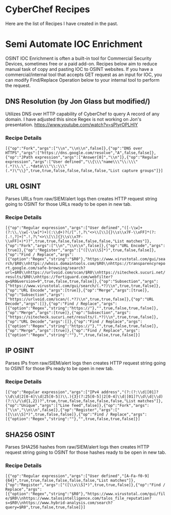 # CyberChef Recipes

Here are the list of Recipes I have created in the past.

# Semi Automate IOC Enrichment

OSINT IOC Enrichment is often a built-in tool for Commercial Security Devices, sometimes free or a paid add-on. Recipes below aim to reduce manual task of copy and pasting IOC to OSINT websites. If you have a commercial/internal tool that accepts GET request as an input for IOC, you can modify Find/Replace Operation below to your internal tool to perform the request.

## DNS Resolution (by Jon Glass but modified/)

Utilizes DNS over HTTP capability of CyberChef to query A record of any domain. I have adjusted this since Regex is not working on Jon's presentation.
https://www.youtube.com/watch?v=sPIyrOPLHlY

### Recipe Details

```[{"op":"Fork","args":["\\n","\\n\\n",false]},{"op":"DNS over HTTPS","args":["https://dns.google.com/resolve","A",false,false]},{"op":"JPath expression","args":["Answer[0]","\\n"]},{"op":"Regular expression","args":["User defined","\\{\\\"name\\\"\\:\\\"(.*)\\.\",.*data\\\"\\:\\\"(.*)\"\\}",true,true,false,false,false,false,"List capture groups"]}]```

## URL OSINT

Parses URLs from raw/SIEM/alert logs then creates HTTP request string going to OSINT for those URLs ready to be open in new tab.

### Recipe Details

```[{"op":"Regular expression","args":["User defined","([-\\w]+(?:\\.\\w[-\\w]*)+)(:\\d+)?(/[^.!,?\"<>\\[\\]{}\\s\\x7F-\\xFF]*(?:[.!,?]+[^.!,?\"<>\\[\\]{}\\s\\x7F-\\xFF]+)*)?",true,true,false,false,false,false,"List matches"]},{"op":"Fork","args":["\\n","\\n\\n",false]},{"op":"URL Encode","args":[true]},{"op":"Register","args":["([\\s\\S]*)",true,false,false]},{"op":"Find / Replace","args":[{"option":"Regex","string":"$R0"},"https://www.virustotal.com/gui/search/$R0\\nhttps://whois.domaintools.com/$R0\\nhttps://transparencyreport.google.com/safe-browsing/search?url=$R0\\nhttps://urlvoid.com/scan/$R0\\nhttps://sitecheck.sucuri.net/results/$R0\\nhttps://fortiguard.com/webfilter?q=$R0&version=9",true,false,true,false]},{"op":"Subsection","args":["https://www.virustotal.com/gui/search/(.*?)\\n",true,true,false]},{"op":"URL Encode","args":[true]},{"op":"Merge","args":[true]},{"op":"Subsection","args":["https://urlvoid.com/scan/(.*?)\\n",true,true,false]},{"op":"URL Decode","args":[]},{"op":"Find / Replace","args":[{"option":"Regex","string":"https://"},"",true,false,true,false]},{"op":"Merge","args":[true]},{"op":"Subsection","args":["https://sitecheck.sucuri.net/results/(.*?)\\n",true,true,false]},{"op":"URL Decode","args":[]},{"op":"Find / Replace","args":[{"option":"Regex","string":"https://"},"",true,false,true,false]},{"op":"Merge","args":[true]},{"op":"Find / Replace","args":[{"option":"Regex","string":""},"",true,false,true,false]}]```


## IP OSINT

Parses IPs from raw/SIEM/alert logs then creates HTTP request string going to OSINT for those IPs ready to be open in new tab.

### Recipe Details

```[{"op":"Regular expression","args":["IPv4 address","(?:(?:\\d|[01]?\\d\\d|2[0-4]\\d|25[0-5])\\.){3}(?:25[0-5]|2[0-4]\\d|[01]?\\d\\d|\\d)(?:\\/\\d{1,2})?",true,true,false,false,false,false,"List matches"]},{"op":"Unique","args":["Line feed",false]},{"op":"Fork","args":["\\n","\\n\\n",false]},{"op":"Register","args":["([\\s\\S]*)",true,false,false]},{"op":"Find / Replace","args":[{"option":"Regex","string":""},"",true,false,true,false]}]```

## SHA256 OSINT

Parses SHA256 hashes from raw/SIEM/alert logs then creates HTTP request string going to OSINT for those hashes ready to be open in new tab.

### Recipe Details

```[{"op":"Regular expression","args":["User defined","[A-Fa-f0-9]{64}",true,true,false,false,false,false,"List matches"]},{"op":"Register","args":["([\\s\\S]*)",true,true,false]},{"op":"Find / Replace","args":[{"option":"Regex","string":"$R0"},"https://www.virustotal.com/gui/file/$R0\\nhttps://www.talosintelligence.com/talos_file_reputation?s=$R0\\nhttps://www.hybrid-analysis.com/search?query=$R0",true,false,true,false]}]```
